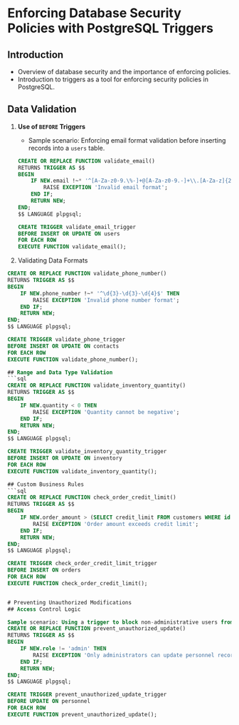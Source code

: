 # Enforcing Database Security Policies with PostgreSQL Triggers

## Introduction

- Overview of database security and the importance of enforcing policies.
- Introduction to triggers as a tool for enforcing security policies in PostgreSQL.

## Data Validation

1. **Use of `BEFORE` Triggers**

   - Sample scenario: Enforcing email format validation before inserting records into a `users` table.
   
   ```sql
   CREATE OR REPLACE FUNCTION validate_email()
   RETURNS TRIGGER AS $$
   BEGIN
       IF NEW.email !~* '^[A-Za-z0-9.\%-]+@[A-Za-z0-9.-]+\\.[A-Za-z]{2,4}$' THEN
           RAISE EXCEPTION 'Invalid email format';
       END IF;
       RETURN NEW;
   END;
   $$ LANGUAGE plpgsql;
   
   CREATE TRIGGER validate_email_trigger
   BEFORE INSERT OR UPDATE ON users
   FOR EACH ROW
   EXECUTE FUNCTION validate_email();
2. Validating Data Formats
```sql
CREATE OR REPLACE FUNCTION validate_phone_number()
RETURNS TRIGGER AS $$
BEGIN
    IF NEW.phone_number !~* '^\d{3}-\d{3}-\d{4}$' THEN
        RAISE EXCEPTION 'Invalid phone number format';
    END IF;
    RETURN NEW;
END;
$$ LANGUAGE plpgsql;

CREATE TRIGGER validate_phone_trigger
BEFORE INSERT OR UPDATE ON contacts
FOR EACH ROW
EXECUTE FUNCTION validate_phone_number();

## Range and Data Type Validation
```sql
CREATE OR REPLACE FUNCTION validate_inventory_quantity()
RETURNS TRIGGER AS $$
BEGIN
    IF NEW.quantity < 0 THEN
        RAISE EXCEPTION 'Quantity cannot be negative';
    END IF;
    RETURN NEW;
END;
$$ LANGUAGE plpgsql;

CREATE TRIGGER validate_inventory_quantity_trigger
BEFORE INSERT OR UPDATE ON inventory
FOR EACH ROW
EXECUTE FUNCTION validate_inventory_quantity();

## Custom Business Rules
```sql
CREATE OR REPLACE FUNCTION check_order_credit_limit()
RETURNS TRIGGER AS $$
BEGIN
    IF NEW.order_amount > (SELECT credit_limit FROM customers WHERE id = NEW.customer_id) THEN
        RAISE EXCEPTION 'Order amount exceeds credit limit';
    END IF;
    RETURN NEW;
END;
$$ LANGUAGE plpgsql;

CREATE TRIGGER check_order_credit_limit_trigger
BEFORE INSERT ON orders
FOR EACH ROW
EXECUTE FUNCTION check_order_credit_limit();


# Preventing Unauthorized Modifications
## Access Control Logic

Sample scenario: Using a trigger to block non-administrative users from updating certain records in a personnel table.
CREATE OR REPLACE FUNCTION prevent_unauthorized_update()
RETURNS TRIGGER AS $$
BEGIN
    IF NEW.role != 'admin' THEN
        RAISE EXCEPTION 'Only administrators can update personnel records';
    END IF;
    RETURN NEW;
END;
$$ LANGUAGE plpgsql;

CREATE TRIGGER prevent_unauthorized_update_trigger
BEFORE UPDATE ON personnel
FOR EACH ROW
EXECUTE FUNCTION prevent_unauthorized_update();



